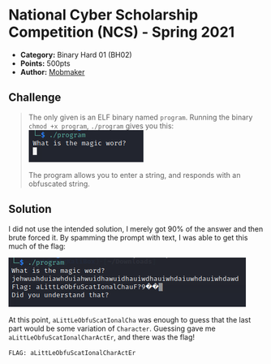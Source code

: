 # National Cyber Scholarship Competition (NCS) - Spring 2021

* **Category:** Binary Hard 01 (BH02)
* **Points:** 500pts
* **Author:** [Mobmaker](https://github.com/Mobmaker55)

## Challenge

> The only given is an ELF binary named `program`. Running the binary `chmod +x program`, `./program` gives you this:\
![](../images/magicword.PNG)
>
> The program allows you to enter a string, and responds with an obfuscated string.
## Solution
I did not use the intended solution, I merely got 90% of the answer and then brute forced it.
By spamming the prompt with text, I was able to get this much of the flag:

![](../images/90flag.PNG)

At this point, `aLittLeObfuScatIonalCha` was enough to guess that the last part would be some variation of `Character`.
Guessing gave me `aLittLeObfuScatIonalCharActEr`, and there was the flag!

```
FLAG: aLittLeObfuScatIonalCharActEr
```